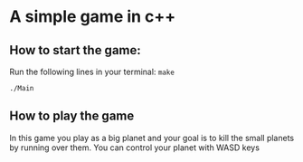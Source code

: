 # A simple game in c++

## How to start the game: 
Run the following lines in your terminal: 
`make`

`./Main`

## How to play the game 
In this game you play as a big planet and your goal is to kill the small planets by running over them. You can control your planet with WASD keys 